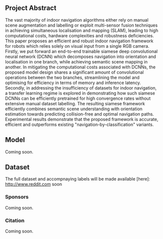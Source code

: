 ## Project Abstract
The vast majority of indoor navigation algorithms either rely on manual scene augmentation and labelling or exploit multi-sensor fusion techniques in achieving simultaneous localisation and mapping (SLAM), leading to high computational costs, hardware complexities and robustness deficiencies. This paper proposes an efficient and robust indoor navigation framework for robots which relies solely on visual input from a single RGB camera. Firstly, we put forward an end-to-end trainable siamese deep convolutional neural network (DCNN) which decomposes navigation into orientation and localisation in one branch, while achieving semantic scene mapping in another. In mitigating the computational costs associated with DCNNs, the proposed model design shares a significant amount of convolutional operations between the two branches, streamlining the model and optimising for efficiency in terms of memory and inference latency. Secondly, in addressing the insufficiency of datasets for indoor navigation, a transfer learning regime is explored in demonstrating how such siamese DCNNs can be efficiently pretrained for high convergence rates without extensive manual dataset labelling. The resulting siamese framework efficiently combines semantic scene understanding with orientation estimation towards predicting collision-free and optimal navigation paths. Experimental results demonstrate that the proposed framework is accurate, efficient and outperforms existing "navigation-by-classification" variants.

## Model
Coming soon.

## Dataset
The full dataset and accompnaying labels will be made available [here]: http://www.reddit.com soon

### Sponsors
Coming soon.

### Citation
Coming soon.

